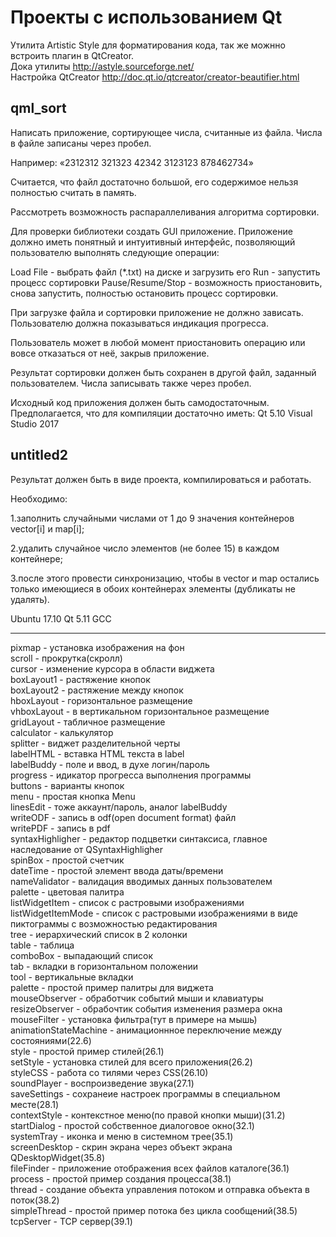 # Проекты с использованием Qt

Утилита Artistic Style для форматирования кода, так же можнно встроить плагин в QtCreator.<br>
Дока утилиты http://astyle.sourceforge.net/<br>
Настройка QtCreator http://doc.qt.io/qtcreator/creator-beautifier.html<br>

## qml_sort
Написать приложение, сортирующее числа, считанные из файла. Числа в файле записаны через пробел. 

Например:
«2312312 321323 42342 3123123 878462734»

Считается, что файл достаточно большой, его содержимое нельзя полностью считать в память.

Рассмотреть возможность распараллеливания алгоритма
сортировки.

Для проверки библиотеки создать GUI приложение. Приложение
должно иметь понятный и интуитивный интерфейс,
позволяющий пользователю выполнять следующие
операции:

Load File - выбрать файл (*.txt) на диске и загрузить его
Run - запустить процесс cортировки
Pause/Resume/Stop - возможность приостановить, снова
запустить, полностью остановить процесс сортировки.

При загрузке файла и сортировки приложение не должно зависать. Пользователю
должна показываться индикация прогресса.

Пользователь может в любой момент приостановить
операцию или вовсе отказаться от неё, закрыв
приложение.

Результат сортировки должен быть сохранен в другой файл, заданный пользователем. Числа записывать также через пробел.

Исходный код приложения должен быть самодостаточным.
Предполагается, что для компиляции достаточно иметь:
Qt 5.10
Visual Studio 2017



## untitled2
Результат должен быть в виде проекта, компилироваться и работать.

Необходимо:

1.заполнить случайными числами от 1 до 9 значения контейнеров
vector[i] и map[i];

2.удалить случайное число элементов (не более 15) в каждом
контейнере;

3.после этого провести синхронизацию, чтобы в vector и map
остались только имеющиеся в обоих контейнерах элементы
(дубликаты не удалять).

Ubuntu 17.10
Qt 5.11 GCC

---

pixmap - установка изображения на фон<br>
scroll - прокрутка(скролл)<br>
cursor - изменение курсора в области виджета<br>
boxLayout1 - растяжение кнопок<br>
boxLayout2 - растяжение между кнопок<br>
hboxLayout - горизонтальное размещение<br>
vhboxLayout - в вертикальном горизонтальное размещение<br>
gridLayout - табличное размещение<br>
calculator - калькулятор<br>
splitter - виджет разделительной черты<br>
labelHTML - вставка HTML текста в label<br>
labelBuddy - поле и ввод, в духе логин/пароль<br>
progress - идикатор прогресса выполнения программы<br>
buttons - варианты кнопок<br>
menu - простая кнопка Menu<br>
linesEdit - тоже аккаунт/пароль, аналог labelBuddy<br>
writeODF - запись в odf(open document format) файл<br>
writePDF - запись в pdf<br>
syntaxHighligher - редактор подцветки синтаксиса, главное наследование от QSyntaxHighligher<br>
spinBox - простой счетчик<br>
dateTime - простой элемент ввода даты/времени<br>
nameValidator - валидация вводимых данных пользователем<br>
palette - цветовая палитра<br>
listWidgetItem - список с растровыми изображениями<br>
listWidgetItemMode - список с растровыми изображениями в виде пиктограммы с возможностью редактирования<br>
tree - иерархический список в 2 колонки<br>
table - таблица<br>
comboBox - выпадающий список<br>
tab - вкладки в горизонтальном положении<br>
tool - вертикальные вкладки<br>
palette - простой пример палитры для виджета<br>
mouseObserver - обработчик событий мыши и клавиатуры<br>
resizeObserver - обрабочтик события изменения размера окна<br>
mouseFilter - установка фильтра(тут в примере на мышь)<br>
animationStateMachine - анимационнное переключение между состояниями(22.6)<br>
style - простой пример стилей(26.1)<br>
setStyle - установка стилей для всего приложения(26.2)<br>
styleCSS - работа со тилями через CSS(26.10)<br>
soundPlayer - воспроизведение звука(27.1)<br>
saveSettings - сохранеие настроек программы в специальном месте(28.1)<br>
contextStyle - контекстное меню(по правой кнопки мыши)(31.2)<br>
startDialog - простой собственное диалоговое окно(32.1)<br>
systemTray - иконка и меню в системном трее(35.1)<br>
screenDesktop - скрин экрана через объект экрана QDesktopWidget(35.8)<br>
fileFinder - приложение отображения всех файлов каталоге(36.1)<br>
process - простой пример создания процесса(38.1)<br>
thread - создание объекта управления потоком и отправка объекта в поток(38.2)<br>
simpleThread - простой пример потока без цикла сообщений(38.5)<br>
tcpServer - TCP сервер(39.1)<br>
